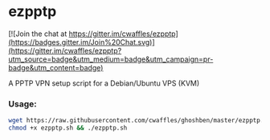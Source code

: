# ezpptp


[![Join the chat at https://gitter.im/cwaffles/ezpptp](https://badges.gitter.im/Join%20Chat.svg)](https://gitter.im/cwaffles/ezpptp?utm_source=badge&utm_medium=badge&utm_campaign=pr-badge&utm_content=badge)

A PPTP VPN setup script for a Debian/Ubuntu VPS (KVM)

### Usage:
```bash
wget https://raw.githubusercontent.com/cwaffles/ghoshben/master/ezpptp.sh
chmod +x ezpptp.sh && ./ezpptp.sh
```
